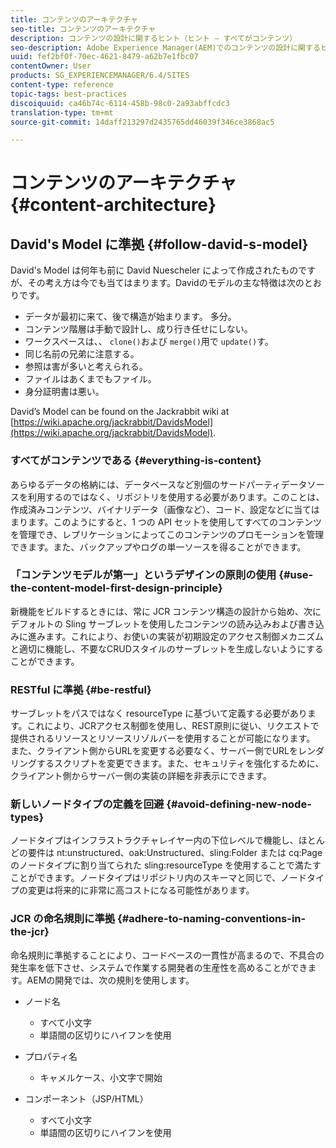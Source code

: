 ```yaml
---
title: コンテンツのアーキテクチャ
seo-title: コンテンツのアーキテクチャ
description: コンテンツの設計に関するヒント（ヒント — すべてがコンテンツ）
seo-description: Adobe Experience Manager(AEM)でのコンテンツの設計に関するヒントです。 （ヒント — すべてがコンテンツ）
uuid: fef2bf0f-70ec-4621-8479-a62b7e1fbc07
contentOwner: User
products: SG_EXPERIENCEMANAGER/6.4/SITES
content-type: reference
topic-tags: best-practices
discoiquuid: ca46b74c-6114-458b-98c0-2a93abffcdc3
translation-type: tm+mt
source-git-commit: 14daff213297d2435765dd46039f346ce3868ac5

---
```



# コンテンツのアーキテクチャ{#content-architecture}

## David&#39;s Model に準拠 {#follow-david-s-model}

David&#39;s Model は何年も前に David Nuescheler によって作成されたものですが、その考え方は今でも当てはまります。Davidのモデルの主な特徴は次のとおりです。

* データが最初に来て、後で構造が始まります。 多分。
* コンテンツ階層は手動で設計し、成り行き任せにしない。
* ワークスペースは、、 `clone()`および `merge()`用で `update()`す。
* 同じ名前の兄弟に注意する。
* 参照は害が多いと考えられる。
* ファイルはあくまでもファイル。
* 身分証明書は悪い。

David’s Model can be found on the Jackrabbit wiki at [https://wiki.apache.org/jackrabbit/DavidsModel](https://wiki.apache.org/jackrabbit/DavidsModel).

### すべてがコンテンツである {#everything-is-content}

あらゆるデータの格納には、データベースなど別個のサードパーティデータソースを利用するのではなく、リポジトリを使用する必要があります。このことは、作成済みコンテンツ、バイナリデータ（画像など）、コード、設定などに当てはまります。このようにすると、1 つの API セットを使用してすべてのコンテンツを管理でき、レプリケーションによってこのコンテンツのプロモーションを管理できます。また、バックアップやログの単一ソースを得ることができます。

### 「コンテンツモデルが第一」というデザインの原則の使用 {#use-the-content-model-first-design-principle}

新機能をビルドするときには、常に JCR コンテンツ構造の設計から始め、次にデフォルトの Sling サーブレットを使用したコンテンツの読み込みおよび書き込みに進みます。これにより、お使いの実装が初期設定のアクセス制御メカニズムと適切に機能し、不要なCRUDスタイルのサーブレットを生成しないようにすることができます。

### RESTful に準拠 {#be-restful}

サーブレットをパスではなく resourceType に基づいて定義する必要があります。これにより、JCRアクセス制御を使用し、REST原則に従い、リクエストで提供されるリソースとリソースリゾルバーを使用することが可能になります。 また、クライアント側からURLを変更する必要なく、サーバー側でURLをレンダリングするスクリプトを変更できます。また、セキュリティを強化するために、クライアント側からサーバー側の実装の詳細を非表示にできます。

### 新しいノードタイプの定義を回避 {#avoid-defining-new-node-types}

ノードタイプはインフラストラクチャレイヤー内の下位レベルで機能し、ほとんどの要件は nt:unstructured、oak:Unstructured、sling:Folder または cq:Page のノードタイプに割り当てられた sling:resourceType を使用することで満たすことができます。ノードタイプはリポジトリ内のスキーマと同じで、ノードタイプの変更は将来的に非常に高コストになる可能性があります。

### JCR の命名規則に準拠 {#adhere-to-naming-conventions-in-the-jcr}

命名規則に準拠することにより、コードベースの一貫性が高まるので、不具合の発生率を低下させ、システムで作業する開発者の生産性を高めることができます。AEMの開発では、次の規則を使用します。

* ノード名

   * すべて小文字
   * 単語間の区切りにハイフンを使用

* プロパティ名

   * キャメルケース、小文字で開始

* コンポーネント（JSP/HTML）

   * すべて小文字
   * 単語間の区切りにハイフンを使用

